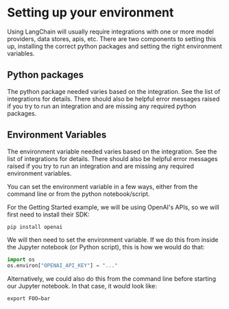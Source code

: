 # Setting up your environment

Using LangChain will usually require integrations with one or more model providers, data stores, apis, etc.
There are two components to setting this up, installing the correct python packages and setting the right environment variables.

## Python packages
The python package needed varies based on the integration. See the list of integrations for details.
There should also be helpful error messages raised if you try to run an integration and are missing any required python packages.

## Environment Variables
The environment variable needed varies based on the integration. See the list of integrations for details.
There should also be helpful error messages raised if you try to run an integration and are missing any required environment variables.

You can set the environment variable in a few ways, either from the command line or from the python notebook/script.

For the Getting Started example, we will be using OpenAI's APIs, so we will first need to install their SDK:

```
pip install openai
```

We will then need to set the environment variable. 
If we do this from inside the Jupyter notebook (or Python script), this is how we would do that:

```python
import os
os.environ["OPENAI_API_KEY"] = "..."
```

Alternatively, we could also do this from the command line before starting our Jupyter notebook.
In that case, it would look like:

```python
export FOO=bar
```
